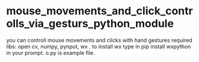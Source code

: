 # mouse_movements_and_click_controlls_via_gesturs_python_module
you can controll mouse movements and clicks with hand gestures 
 required libs: open cv, numpy, pynput, wx .
to install wx type in pip install wxpython in your prompt.
o.py is example file. 
